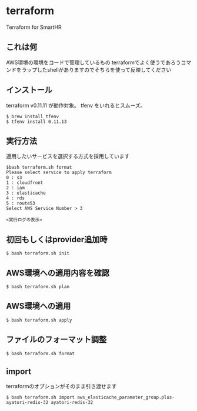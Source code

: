 # terraform
Terraform for SmartHR

## これは何

AWS環境の環境をコードで管理しているもの
terraformでよく使うであろうコマンドをラップしたshellがありますのでそちらを使って反映してください

## インストール

terraform v0.11.11 が動作対象。
tfenv をいれるとスムーズ。

```
$ brew install tfenv
$ tfenv install 0.11.13
```

## 実行方法

適用したいサービスを選択する方式を採用しています

```
$bash terraform.sh format
Please select service to apply terraform
0 : s3
1 : cloudfront
2 : iam
3 : elasticache
4 : rds
5 : route53
Select AWS Service Number > 3

<実行ログの表示>
```

## 初回もしくはprovider追加時

```
$ bash terraform.sh init
```

## AWS環境への適用内容を確認

```
$ bash terraform.sh plan
```

## AWS環境への適用

```
$ bash terraform.sh apply
```

## ファイルのフォーマット調整

```
$ bash terraform.sh format
```

## import

terraformのオプションがそのまま引き渡せます

```
$ bash terraform.sh import aws_elasticache_parameter_group.plus-ayatori-redis-32 ayatori-redis-32
```
